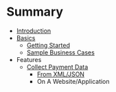 # Summary

* [Introduction](README.md)
* [Basics](basics.md)
   * [Getting Started](getting_started.md)
   * [Sample Business Cases](sample_business_cases.md)
* Features
   * [Collect Payment Data](collect_payment_data.md)
       * [From XML/JSON](webservice.md)
       * On A Website/Application

